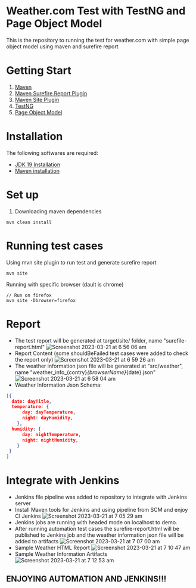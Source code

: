 # Weather.com Test with TestNG and Page Object Model
This is the repository to running the test for weather.com with simple page object model using maven and surefire report


# Getting Start
1. [Maven](https://maven.apache.org/)
2. [Maven Surefire Report Plugin](https://maven.apache.org/surefire/maven-surefire-report-plugin/index.html)
3. [Maven Site Plugin](https://maven.apache.org/plugins/maven-site-plugin/)
4. [TestNG](https://testng.org/doc/)
5. [Page Object Model](https://www.guru99.com/page-object-model-pom-page-factory-in-selenium-ultimate-guide.html)

# Installation
The following softwares are required:
- [JDK 19 Installation](https://docs.oracle.com/en/java/javase/18/install/overview-jdk-installation.html)
- [Maven installation](https://maven.apache.org/install.html)

# Set up
1. Downloading maven dependencies
 
```
mvn clean install
```

# Running test cases
Using mvn site plugin to run test and generate surefire report
```
mvn site
```
Running with specific browser (dault is chrome)
```
// Run on firefox
mvn site -Dbrowser=firefox 
```

# Report
- The test report will be generated at target/site/ folder, name "surefile-report.html"
![Screenshot 2023-03-21 at 6 56 06 am](https://user-images.githubusercontent.com/47560307/226490296-2a50a982-2931-42a2-90bf-8ec482df5bb5.png)
- Report Content (some shouldBeFailed test cases were added to check the report only)
![Screenshot 2023-03-21 at 6 59 26 am](https://user-images.githubusercontent.com/47560307/226490688-d72e4f18-ba9d-4bb9-be4a-6b19f43db3ad.png)
- The weather information json file will be generated at "src/weather", name "weather_info_{contry}_{browserName}_{date}.json"
![Screenshot 2023-03-21 at 6 58 04 am](https://user-images.githubusercontent.com/47560307/226490756-dfa76b94-ecf6-42bf-b58a-b2ba56ef21ee.png)
- Weather Information Json Schema:
```JSON
[{
  date: dayTitle,
  temperature: {
      day: dayTemperature,
      night: dayHumidity,
    },
  humidity: {
      day: nightTemperature,
      night: nightHumidity,
    }
 }
]
```

# Integrate with Jenkins
- Jenkins file pipeline was added to repository to integrate with Jenkins server
- Install Maven tools for Jenkins and using pipeline from SCM and enjoy CI Jenkins
![Screenshot 2023-03-21 at 7 05 29 am](https://user-images.githubusercontent.com/47560307/226491372-617b5aca-7b8c-477c-af9a-a227f5ecb038.png)
- Jenkins jobs are running with headed mode on localhost to demo.
- After running automation test cases the surefire-report.html will be published to Jenkins job and the weather information json file will be added to artifacts
![Screenshot 2023-03-21 at 7 07 00 am](https://user-images.githubusercontent.com/47560307/226491707-baa3b051-a1d6-4bc6-82a8-41304e5aa48f.png)
- Sample Weather HTML Report
![Screenshot 2023-03-21 at 7 10 47 am](https://user-images.githubusercontent.com/47560307/226491893-817c8bdb-af17-4f16-b6a0-8b7cfc19191c.png)
- Sample Weather Information Artifacts
![Screenshot 2023-03-21 at 7 12 53 am](https://user-images.githubusercontent.com/47560307/226491990-2f9bb4dd-c402-4d63-acc0-758af668d536.png)

## ENJOYING AUTOMATION AND JENKINS!!!





